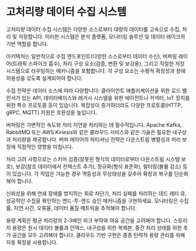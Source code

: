 # 고처리량 데이터 수집 시스템

고처리량 데이터 수집 시스템은 다양한 소스로부터 대량의 데이터를 고속으로 수집, 처리 및 저장합니다. 이러한 시스템은 분석 플랫폼, 모니터링 솔루션 및 데이터 레이크의 기반 역할을 합니다.

아키텍처는 일반적으로 수집 엔드포인트(다양한 소스로부터 데이터 수신), 버퍼링 레이어(트래픽 스파이크 흡수), 처리 구성 요소(검증, 변환 및 보강용), 그리고 적절한 저장 시스템으로 라우팅하는 메커니즘을 포함합니다. 각 구성 요소는 수평적 확장성과 장애 허용성을 갖도록 설계되어야 합니다.

수집 전략은 데이터 소스에 따라 다양합니다: 클라이언트 애플리케이션을 위한 로드 밸런서가 있는 API, 데이터베이스와 레거시 시스템을 위한 에이전트나 커넥터, IoT 장치를 위한 특수 프로토콜 등이 있습니다. 복잡성이 증가하더라도 다양한 프로토콜(HTTP, gRPC, MQTT) 지원은 호환성을 높입니다.

버퍼링은 가변적인 속도와 처리 지연을 처리하는 데 필수적입니다. Apache Kafka, RabbitMQ 또는 AWS Kinesis와 같은 클라우드 서비스와 같은 기술은 필요한 내구성과 처리량을 제공합니다. 버퍼 레이어의 파티셔닝 전략은 다운스트림 병렬성과 처리 보장에 직접적인 영향을 미칩니다.

처리 고려 사항으로는 스키마 검증(잘못된 형식의 데이터로부터 다운스트림 시스템 보호), 보강(참조 데이터에서 컨텍스트 추가), 정규화(형식 표준화), 필터링(볼륨 감소) 등이 있습니다. 각 작업은 가능한 경우 멱등성과 무상태성을 갖추어 확장과 복구를 단순화해야 합니다.

신뢰성을 위해 연쇄 장애를 방지하는 회로 차단기, 처리 실패를 처리하는 데드 레터 큐, 성공적인 수집을 확인하는 엔드-투-엔드 승인 메커니즘을 구현하세요. 모니터링은 수집률, 지연 시간, 오류율, 데이터 품질 메트릭을 추적해야 합니다.

용량 계획은 평균 처리량의 2-3배인 피크 부하와 여유 공간을 고려해야 합니다. 스토리지 용량은 원시 데이터 볼륨과 인덱스, 내구성을 위한 복제본, 중간 처리 상태를 위한 추가 공간을 모두 고려해야 합니다. 클라우드 기반 구현은 종종 탄력적 용량 관리를 위해 자동 확장을 사용합니다.